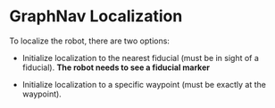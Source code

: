 # GraphNav Localization

To localize the robot, there are two options:

  - Initialize localization to the nearest fiducial (must be in sight of a fiducial).
    **The robot needs to see a fiducial marker**

  - Initialize localization to a specific waypoint (must be exactly at the waypoint).
